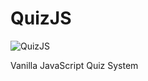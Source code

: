# QuizJS

![QuizJS](https://repository-images.githubusercontent.com/169105383/c60b0b00-9ec1-11e9-9358-ee4b31b63c7b)

Vanilla JavaScript Quiz System
